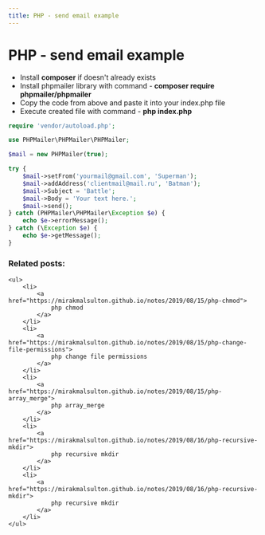 ```yaml
---
title: PHP - send email example
---
```


<h1 class="header">PHP - send email example</h1>

<ul>
    <li>
        Install <b>composer</b> if doesn't already exists
    </li>
    <li>
        Install phpmailer library with command - <b>composer require phpmailer/phpmailer</b>
    </li>
    <li>
        Copy the code from above and paste it into your index.php file
    </li>
    <li>
        Execute created file with command - <b>php index.php</b>
    </li>
</ul>

```php
require 'vendor/autoload.php';

use PHPMailer\PHPMailer\PHPMailer;

$mail = new PHPMailer(true);

try {
    $mail->setFrom('yourmail@gmail.com', 'Superman');
    $mail->addAddress('clientmail@mail.ru', 'Batman');
    $mail->Subject = 'Battle';
    $mail->Body = 'Your text here.';
    $mail->send();
} catch (PHPMailer\PHPMailer\Exception $e) {
    echo $e->errorMessage();
} catch (\Exception $e) {
    echo $e->getMessage();
}
```


<div class="related_posts_block">
    <h3>Related posts:</h3>

    <ul>
        <li>
            <a href="https://mirakmalsulton.github.io/notes/2019/08/15/php-chmod">
                php chmod
            </a>
        </li>
        <li>
            <a href="https://mirakmalsulton.github.io/notes/2019/08/15/php-change-file-permissions">
                php change file permissions
            </a>
        </li>
        <li>
            <a href="https://mirakmalsulton.github.io/notes/2019/08/15/php-array_merge">
                php array_merge
            </a>
        </li>
		<li>
            <a href="https://mirakmalsulton.github.io/notes/2019/08/16/php-recursive-mkdir">
                php recursive mkdir
            </a>
        </li>
		<li>
            <a href="https://mirakmalsulton.github.io/notes/2019/08/16/php-recursive-mkdir">
                php recursive mkdir
            </a>
        </li>
    </ul>
</div>